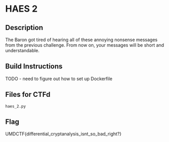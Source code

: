 # HAES 2

## Description
The Baron got tired of hearing all of these annoying nonsense messages from the previous challenge.
From now on, your messages will be short and understandable.

## Build Instructions
TODO - need to figure out how to set up Dockerfile

## Files for CTFd
`haes_2.py`

## Flag
UMDCTF{differential_cryptanalysis_isnt_so_bad_right?}
